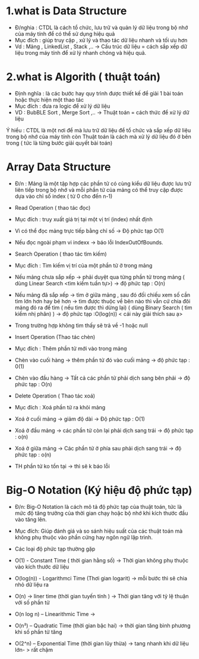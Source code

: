 # 1.what is Data Structure 
- Đ/nghia : CTDL là cách tổ chức, lưu trữ và quản lý dữ liệu trong bộ nhớ của máy tính để có thể sử dụng hiệu quả
- Mục đích : giúp truy cập , xử lý và thao tác dữ liệu nhanh và tối ưu hơn
- Vd : Mảng , LinkedList , Stack ,..
-> Cấu trúc dữ liệu = cách sắp xếp dữ liệu trong máy tính để xử lý nhanh chóng và hiệu quả.
# 2.what is Algorith ( thuật toán)
- Định nghĩa : là các bước hay quy trình được thiết kế để giải 1 bài toán hoặc thực hiện một thao tác
- Mục đích : đưa ra logic để xử lý dữ liệu
- VD : BubBLE Sort , Merge Sort ,..
->  Thuật toán = cách thức để xử lý dữ liệu

Ý hiểu : CTDL là một nơi để mà lưu trữ dữ liệu để tổ chức và sắp xếp dữ liệu trong bộ nhớ của máy tính 
còn Thuật toán là cách mà xử lý dữ liệu đó ở bên trong ( tức là từng bước giải quyết bài toán)

# Array Data Structure 
- Đ/n : Mảng là một tập hợp các phần tử có cùng kiểu dữ liệu được lưu trữ liên tiếp trong bộ nhớ và mỗi phần tử của mảng có thể truy cập được dựa vào chỉ số index ( từ 0 cho đến n-1) 
- Read Operation ( thao tác đọc)
 - Mục đích : truy xuất giá trị tại một vị trí (index) nhất định
 - Vì có thể đọc mảng trực tiếp bằng chỉ số  -> Độ phức tạp O(1)
 - Nếu đọc ngoài phạm vi indexx -> báo lỗi IndexOutOfBounds.

- Search Operation ( thao tác tìm kiếm)
 -  Mục đích : Tìm kiếm vị trí của một phần tử ở trong mảng
 - Nếu mảng chưa sắp xếp -> phải duyệt qua từng phần tử trong mảng ( dùng Linear Search <tìm kiếm tuần tự>) -> độ phức tạp : O(n)
 - Nếu mảng đã sắp xếp -> tìm ở giữa mảng , sau đó đối chiếu xem số cần tìm lớn hơn hay bé hơn -> tìm được thuộc về bên nào thì vẫn cứ chia đôi mảng đó ra để tìm ( nếu tìm được thì dừng lại) ( dùng Binary Search ( tìm kiếm nhị phân) ) 
 -> độ phức tạp :O(log(n)) < cái này giải thích sau ạ>

 - Trong trường hợp không tìm thấy sẽ trả về -1 hoặc null

- Insert Operation (Thao tác chèn)
 - Mục đích : Thêm phần tử mới vào trong mảng
 - Chèn vào cuối hàng -> thêm phần tử đó vào cuối mảng -> độ phức tạp : 0(1)
 - Chèn vào đầu hàng -> Tất cả các phần tử phải dịch sang bên phải -> độ phức tạp : O(n)

- Delete Operation ( Thao tác xoá)
 - Mục đích : Xoá phần tử ra khỏi mảng
 - Xoá ở cuối mảng -> giảm độ dài -> Độ phức tạp : O(1)
 - Xoá ở đầu mảng -> các phần tử còn lại phải dịch sang trái -> độ phức tạp : o(n)  
 - Xoá ở giữa mảng -> Các phần tử ở phía sau phải dịch sang trái -> độ phức tạp : o(n)
 - TH phần tử ko tồn tại -> thì sẽ k báo lỗi
# Big-O Notation (Ký hiệu độ phức tạp)
-  Đ/n: Big-O Notation là cách mô tả độ phức tạp của thuật toán, tức là mức độ tăng trưởng của thời gian chạy hoặc bộ nhớ khi kích thước đầu vào tăng lên.

- Mục đích: Giúp đánh giá và so sánh hiệu suất của các thuật toán mà không phụ thuộc vào phần cứng hay ngôn ngữ lập trình.

- Các loại độ phức tạp thường gặp
 - O(1) - Constant Time ( thời gian hằng số) -> Thời gian không phụ thuộc vào kích thước dữ liệu
 - O(log(n)) - Logarithmci Time (Thơi gian logarit) -> mỗi bước thì sẽ chia nhỏ dữ liệu ra

 - O(n) -> liner time (thời gian tuyến tính ) -> Thời gian tăng với tỷ lệ thuận với số phần tử

- O(n log n) – Linearithmic Time -> 

- O(n²) – Quadratic Time (thời gian bậc hai) -> thời gian tăng bình phương khi số phần tử tăng

 - O(2^n) – Exponential Time (thời gian lũy thừa) -> tang nhanh khi dữ liệu lớn- > rất chậm
 